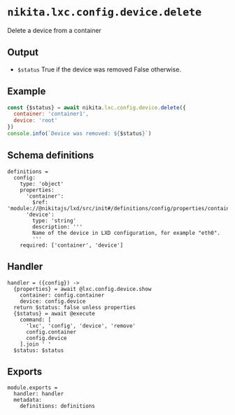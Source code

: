 
# `nikita.lxc.config.device.delete`

Delete a device from a container

## Output

* `$status`
  True if the device was removed False otherwise.

## Example

```js
const {$status} = await nikita.lxc.config.device.delete({
  container: 'container1',
  device: 'root'
})
console.info(`Device was removed: ${$status}`)
```

## Schema definitions

    definitions =
      config:
        type: 'object'
        properties:
          'container':
            $ref: 'module://@nikitajs/lxd/src/init#/definitions/config/properties/container'
          'device':
            type: 'string'
            description: '''
            Name of the device in LXD configuration, for example "eth0".
            '''
        required: ['container', 'device']

## Handler

    handler = ({config}) ->
      {properties} = await @lxc.config.device.show
        container: config.container
        device: config.device
      return $status: false unless properties
      {$status} = await @execute
        command: [
          'lxc', 'config', 'device', 'remove'
          config.container
          config.device
        ].join ' '
      $status: $status

## Exports

    module.exports =
      handler: handler
      metadata:
        definitions: definitions
